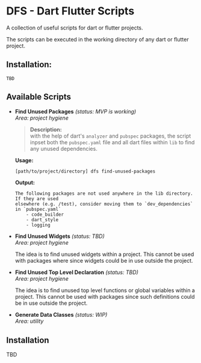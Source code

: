 # DFS - Dart Flutter Scripts 

A collection of useful scripts for dart or flutter projects. 

The scripts can be executed in the working directory of any dart or flutter project. 

## Installation:

```
TBD
```

## Available Scripts 

<!-- TODO: move each scripts details in a different readme and keep it simple here -->
<!-- TODO: Make each script a stand-alone package within the project so it's useable elsewhere? -->

- **Find Unused Packages** *(status: MVP is working)* <br>
    *Area: project hygiene*

   >**Description:**<br>
    with the help of dart's `analyzer` and `pubspec` packages, the script inpset both the `pubspec.yaml` file and all dart files within `lib` to find any unused dependencies. 

    **Usage:**

    ```sh
    [path/to/project/directory] dfs find-unused-packages 
    ```
   **Output:**
    ```log
    The following packages are not used anywhere in the lib directory. If they are used
    elsewhere (e.g. /test), consider moving them to `dev_dependencies` in `pubspec.yaml`
        - code_builder
        - dart_style
        - logging
    ```
    
    <!-- TODO: 
        - find unused `dependencies` across the project (now we only check lib).
        - find unused `dev_dependencies` across the project.  -->

- **Find Unused Widgets** *(status: TBD)*<br>
    *Area: project hygiene*

    The idea is to find unused widgets within a project. This cannot be used with packages where since widgets could be in use outside the project. 


- **Find Unused Top Level Declaration** *(status: TBD)*<br>
    *Area: project hygiene*

    The idea is to find unused top level functions or global variables within a project. This cannot be used with packages since such definitions could be in use outside the project. 


- **Generate Data Classes** *(status: WIP)*<br>
    *Area: utility*

## Installation

TBD

